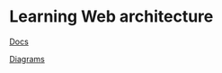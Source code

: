 Learning Web architecture
=========================

[Docs](https://github.com/kalnynsh/web-app-architecture-01/tree/master/docs)

[Diagrams](https://github.com/kalnynsh/web-app-architecture-01/tree/master/data/UML)
